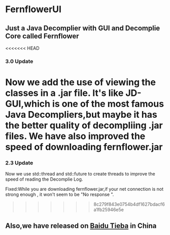 # FernflowerUI
## Just a Java Decomplier with GUI and Decomplie Core called Fernflower

<<<<<<< HEAD
### 3.0 Update
Now we add the use of viewing the classes in a .jar file.
It's like JD-GUI,which is one of the most famous Java Decompliers,but maybe it has the better quality of decompliing .jar files.
We have also improved the speed of downloading fernflower.jar
=======
### 2.3 Update
Now we use std::thread and std::future to create threads to improve the speed of reading the Decomplie Log.

Fixed:While you are downloading fernflower.jar,if your net connection is not strong enough , it won't seem to be "No response
".
>>>>>>> 8c279f843e0754b4df1627bdacf6a1fb25946e5e

## Also,we have released on [Baidu Tieba](https://tieba.baidu.com/p/5357968894?pid=113035827659&cid=0&red_tag=1675627321#113035827659) in China
